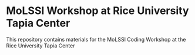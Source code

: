 # MoLSSI Workshop at Rice University Tapia Center

This repository contains materials for the MoLSSI Coding Workshop at the Rice University Tapia Center
